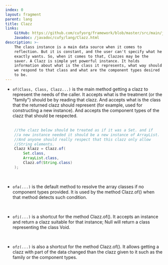 ```yaml
---
index: 0
layout: fragment
parent: lang
title: Clazz
links:
    GitHub: https://github.com/cufyorg/framework/blob/master/src/main/java/cufy/lang/Clazz.java
    Javadoc: /javadoc/cufy/lang/Clazz.html
description: >-
    The class instance is a main data source when it comes to
    reflection. But it is constant, and the user can't specify what he
    exactly wants. So, when it comes to that, Clazzes may be the
    saver. A Clazz is simple yet powerful instance. It holds
    information about what is the class it represents, what way should
    we respond to that class and what are the component types desired
    to be.
---
```


- `of(Class, Class, Clazz...)` is the main method getting a clazz to
represent the needs of the caller. It accepts what is the treatment
(or the "family") should be by reading that clazz. And accepts what is
the class that the returned clazz should represent (for example, used
for constructing a new instance). And accepts the component types of
the clazz that should be respected.
<br><br>
```java 
    //the clazz below should be treated as if it was a Set. and if
    //a new instance needed it should be a new instance of ArrayList.
    //And anyone should really respect that this clazz only allow
    //String elements. 
    Clazz klazz = Clazz.of(
        Set.class,
        ArrayList.class,
        Clazz.of(String.class)
    );
```
<br>

- `ofa(...)` is the default method to resolve the array classes if no
component types provided. It is used by the method Clazz.of() when
that method detects such condition.
<br>

- `ofi(...)` is a shortcut for the method Clazz.of(). It accepts an
instance and return a clazz suitable for that instance; Null will
return a class representing the class Void.
<br>

- `ofz(...)` is also a shortcut for the method Clazz.of(). It allows
getting a clazz with part of the data changed than the clazz given to
it such as the family or the component types.